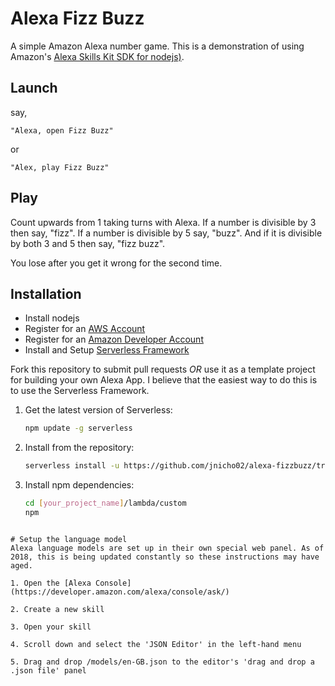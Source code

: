 # Alexa Fizz Buzz

A simple Amazon Alexa number game. This is a demonstration of using Amazon's  [Alexa Skills Kit SDK for nodejs)](https://github.com/alexa/alexa-skills-kit-sdk-for-nodejs).

## Launch
say,
```
"Alexa, open Fizz Buzz"
```
or
```
"Alex, play Fizz Buzz"
```

## Play
Count upwards from 1 taking turns with Alexa. If a number is divisible by 3 then say, "fizz". If a number is divisible by 5 say, "buzz". And if it is divisible by both 3 and 5 then say, "fizz buzz".

You lose after you get it wrong for the second time.

## Installation
* Install nodejs
* Register for an [AWS Account](https://aws.amazon.com/)
* Register for an [Amazon Developer Account](https://developer.amazon.com)
* Install and Setup [Serverless Framework](https://serverless.com/framework/docs/getting-started/)

Fork this repository to submit pull requests *OR* use it as a template project for building your own Alexa App. I believe that the easiest way to do this is to use the Serverless Framework.

1. Get the latest version of Serverless:

	```bash
	npm update -g serverless
	```

2. Install from the repository:

	```bash
	serverless install -u https://github.com/jnicho02/alexa-fizzbuzz/tree/master -n [your_project_name]
	```

4. Install npm dependencies:

	```bash
	cd [your_project_name]/lambda/custom
	npm
  ```

# Setup the language model
Alexa language models are set up in their own special web panel. As of 2018, this is being updated constantly so these instructions may have aged.

1. Open the [Alexa Console](https://developer.amazon.com/alexa/console/ask/)

2. Create a new skill

3. Open your skill

4. Scroll down and select the 'JSON Editor' in the left-hand menu

5. Drag and drop /models/en-GB.json to the editor's 'drag and drop a .json file' panel
